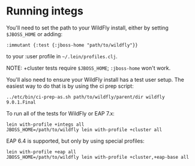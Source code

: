 # Running integs

You'll need to set the path to your WildFly install, either by setting
`$JBOSS_HOME` or adding:

    :immutant {:test {:jboss-home "path/to/wildfly"}}

to your :user profile in `~/.lein/profiles.clj`.

NOTE: +cluster tests require `$JBOSS_HOME`; `:jboss-home` won't work.

You'll also need to ensure your WildFly install has a test user
setup. The easiest way to do that is by using the ci prep script:

    ../etc/bin/ci-prep-as.sh path/to/wildfly/parent/dir wildfly 9.0.1.Final

To run all of the tests for WildFly or EAP 7.x:

    lein with-profile +integs all
    JBOSS_HOME=/path/to/wildfly lein with-profile +cluster all

EAP 6.4 is supported, but only by using special profiles:

    lein with-profile +eap all
    JBOSS_HOME=/path/to/wildfly lein with-profile +cluster,+eap-base all
